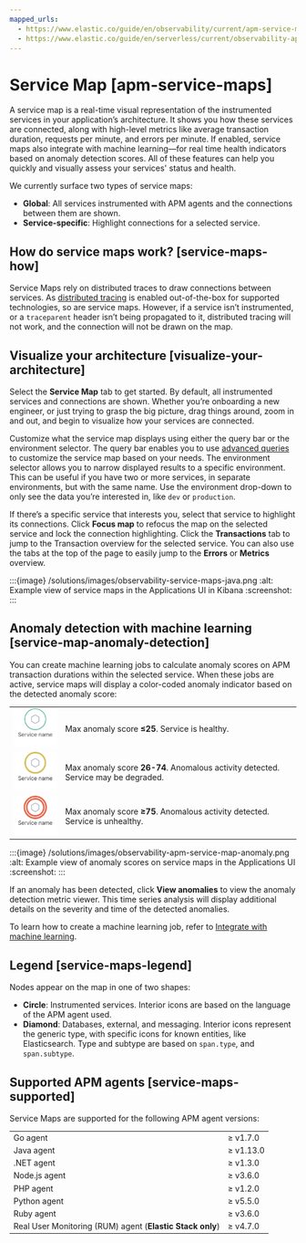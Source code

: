 ```yaml
---
mapped_urls:
  - https://www.elastic.co/guide/en/observability/current/apm-service-maps.html
  - https://www.elastic.co/guide/en/serverless/current/observability-apm-service-map.html
---
```


# Service Map [apm-service-maps]

A service map is a real-time visual representation of the instrumented services in your application’s architecture. It shows you how these services are connected, along with high-level metrics like average transaction duration, requests per minute, and errors per minute. If enabled, service maps also integrate with machine learning—​for real time health indicators based on anomaly detection scores. All of these features can help you quickly and visually assess your services' status and health.

We currently surface two types of service maps:

* **Global**: All services instrumented with APM agents and the connections between them are shown.
* **Service-specific**: Highlight connections for a selected service.


## How do service maps work? [service-maps-how]

Service Maps rely on distributed traces to draw connections between services. As [distributed tracing](/solutions/observability/apps/traces.md) is enabled out-of-the-box for supported technologies, so are service maps. However, if a service isn’t instrumented, or a `traceparent` header isn’t being propagated to it, distributed tracing will not work, and the connection will not be drawn on the map.


## Visualize your architecture [visualize-your-architecture]

Select the **Service Map** tab to get started. By default, all instrumented services and connections are shown. Whether you’re onboarding a new engineer, or just trying to grasp the big picture, drag things around, zoom in and out, and begin to visualize how your services are connected.

Customize what the service map displays using either the query bar or the environment selector. The query bar enables you to use [advanced queries](../../../solutions/observability/apps/use-advanced-queries-on-application-data.md) to customize the service map based on your needs. The environment selector allows you to narrow displayed results to a specific environment. This can be useful if you have two or more services, in separate environments, but with the same name. Use the environment drop-down to only see the data you’re interested in, like `dev` or `production`.

If there’s a specific service that interests you, select that service to highlight its connections. Click **Focus map** to refocus the map on the selected service and lock the connection highlighting. Click the **Transactions** tab to jump to the Transaction overview for the selected service. You can also use the tabs at the top of the page to easily jump to the **Errors** or **Metrics** overview.


:::{image} /solutions/images/observability-service-maps-java.png
:alt: Example view of service maps in the Applications UI in Kibana
:screenshot:
:::


## Anomaly detection with machine learning [service-map-anomaly-detection]

You can create machine learning jobs to calculate anomaly scores on APM transaction durations within the selected service. When these jobs are active, service maps will display a color-coded anomaly indicator based on the detected anomaly score:

|  |  |
| --- | --- |
| ![APM green service](/solutions/images/observability-green-service.png "") | Max anomaly score **≤25**. Service is healthy. |
| ![APM yellow service](/solutions/images/observability-yellow-service.png "") | Max anomaly score **26-74**. Anomalous activity detected. Service may be degraded. |
| ![APM red service](/solutions/images/observability-red-service.png "") | Max anomaly score **≥75**. Anomalous activity detected. Service is unhealthy. |

:::{image} /solutions/images/observability-apm-service-map-anomaly.png
:alt: Example view of anomaly scores on service maps in the Applications UI
:screenshot:
:::

If an anomaly has been detected, click **View anomalies** to view the anomaly detection metric viewer. This time series analysis will display additional details on the severity and time of the detected anomalies.

To learn how to create a machine learning job, refer to [Integrate with machine learning](../../../solutions/observability/apps/integrate-with-machine-learning.md).


## Legend [service-maps-legend]

Nodes appear on the map in one of two shapes:

* **Circle**: Instrumented services. Interior icons are based on the language of the APM agent used.
* **Diamond**: Databases, external, and messaging. Interior icons represent the generic type, with specific icons for known entities, like Elasticsearch. Type and subtype are based on `span.type`, and `span.subtype`.


## Supported APM agents [service-maps-supported]

Service Maps are supported for the following APM agent versions:

|  |  |
| --- | --- |
| Go agent | ≥ v1.7.0 |
| Java agent | ≥ v1.13.0 |
| .NET agent | ≥ v1.3.0 |
| Node.js agent | ≥ v3.6.0 |
| PHP agent | ≥ v1.2.0 |
| Python agent | ≥ v5.5.0 |
| Ruby agent | ≥ v3.6.0 |
| Real User Monitoring (RUM) agent (**Elastic Stack only**)| ≥ v4.7.0 |